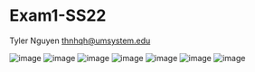 # Exam1-SS22
Tyler Nguyen
thnhqh@umsystem.edu

![image](https://user-images.githubusercontent.com/106999071/176983163-8c9fbee1-ae6b-4bd6-ba59-b7fbd3e96a09.png)
![image](https://user-images.githubusercontent.com/106999071/176983179-562163a4-9067-4b3a-b9fa-3c81daa7747f.png)
![image](https://user-images.githubusercontent.com/106999071/176983194-ac02f081-95e9-4c5a-9186-2373e01e6f06.png)
![image](https://user-images.githubusercontent.com/106999071/176983202-b78781e5-67c9-4ea1-ac1a-d6b3b0f643c6.png)
![image](https://user-images.githubusercontent.com/106999071/176983212-286438b6-d081-4b17-99e7-13300e245927.png)
![image](https://user-images.githubusercontent.com/106999071/176983224-ea37b43c-bd0b-4ea6-8ff3-20e0cec1bae2.png)
![image](https://user-images.githubusercontent.com/106999071/176983233-685a3b34-dd72-4e9d-a65e-aa0c3dfa0af8.png)
